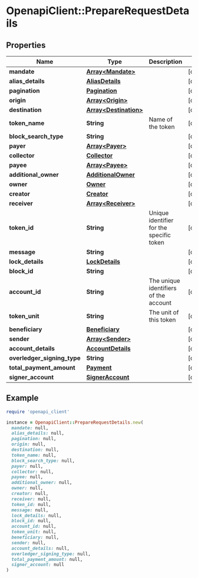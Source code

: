 # OpenapiClient::PrepareRequestDetails

## Properties

| Name | Type | Description | Notes |
| ---- | ---- | ----------- | ----- |
| **mandate** | [**Array&lt;Mandate&gt;**](Mandate.md) |  | [optional] |
| **alias_details** | [**AliasDetails**](AliasDetails.md) |  | [optional] |
| **pagination** | [**Pagination**](Pagination.md) |  | [optional] |
| **origin** | [**Array&lt;Origin&gt;**](Origin.md) |  | [optional] |
| **destination** | [**Array&lt;Destination&gt;**](Destination.md) |  | [optional] |
| **token_name** | **String** | Name of the token | [optional] |
| **block_search_type** | **String** |  | [optional] |
| **payer** | [**Array&lt;Payer&gt;**](Payer.md) |  | [optional] |
| **collector** | [**Collector**](Collector.md) |  | [optional] |
| **payee** | [**Array&lt;Payee&gt;**](Payee.md) |  | [optional] |
| **additional_owner** | [**AdditionalOwner**](AdditionalOwner.md) |  | [optional] |
| **owner** | [**Owner**](Owner.md) |  | [optional] |
| **creator** | [**Creator**](Creator.md) |  | [optional] |
| **receiver** | [**Array&lt;Receiver&gt;**](Receiver.md) |  | [optional] |
| **token_id** | **String** | Unique identifier for the specific token | [optional] |
| **message** | **String** |  | [optional] |
| **lock_details** | [**LockDetails**](LockDetails.md) |  | [optional] |
| **block_id** | **String** |  | [optional] |
| **account_id** | **String** | The unique identifiers of the account | [optional] |
| **token_unit** | **String** | The unit of this token | [optional] |
| **beneficiary** | [**Beneficiary**](Beneficiary.md) |  | [optional] |
| **sender** | [**Array&lt;Sender&gt;**](Sender.md) |  | [optional] |
| **account_details** | [**AccountDetails**](AccountDetails.md) |  | [optional] |
| **overledger_signing_type** | **String** |  | [optional] |
| **total_payment_amount** | [**Payment**](Payment.md) |  | [optional] |
| **signer_account** | [**SignerAccount**](SignerAccount.md) |  | [optional] |

## Example

```ruby
require 'openapi_client'

instance = OpenapiClient::PrepareRequestDetails.new(
  mandate: null,
  alias_details: null,
  pagination: null,
  origin: null,
  destination: null,
  token_name: null,
  block_search_type: null,
  payer: null,
  collector: null,
  payee: null,
  additional_owner: null,
  owner: null,
  creator: null,
  receiver: null,
  token_id: null,
  message: null,
  lock_details: null,
  block_id: null,
  account_id: null,
  token_unit: null,
  beneficiary: null,
  sender: null,
  account_details: null,
  overledger_signing_type: null,
  total_payment_amount: null,
  signer_account: null
)
```

